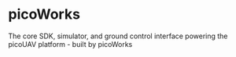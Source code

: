 # picoWorks
The core SDK, simulator, and ground control interface powering the picoUAV platform - built by picoWorks
